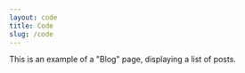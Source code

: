 ```yaml
---
layout: code
title: Code
slug: /code
---
```


This is an example of a "Blog" page, displaying a list of posts.
<br />
